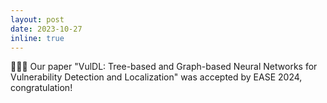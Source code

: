 ```yaml
---
layout: post
date: 2023-10-27 
inline: true
---
```


🎉🎉🎉 Our paper "VulDL: Tree-based and Graph-based Neural Networks for Vulnerability Detection and Localization" was accepted by EASE 2024, congratulation!